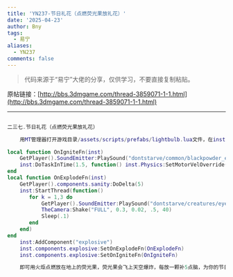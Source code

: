 ```yaml
---
title: 'YN237-节日礼花（点燃荧光果放礼花）'
date: '2025-04-23'
author: Bny
tags:
  - 易宁
aliases:
  - YN237
comments: false
---
```


> 代码来源于“易宁”大佬的分享，仅供学习，不要直接复制粘贴。

原帖链接：[http://bbs.3dmgame.com/thread-3859071-1-1.html](http://bbs.3dmgame.com/thread-3859071-1-1.html)

---

```lua  

二三七.节日礼花（点燃荧光果放礼花）	用MT管理器打开游戏目录/assets/scripts/prefabs/lightbulb.lua文件，在inst:AddComponent("inventoryitem")的下一行插入以下内容：local function OnIgniteFn(inst)	GetPlayer().SoundEmitter:PlaySound("dontstarve/common/blackpowder_explo")	inst:DoTaskInTime(1.5, function() inst.Physics:SetMotorVelOverride(0,42,0) end)endlocal function OnExplodeFn(inst)	GetPlayer().components.sanity:DoDelta(5)	inst:StartThread(function()	   for k = 1,3 do		   GetPlayer().SoundEmitter:PlaySound("dontstarve/creatures/eyeballturret/shotexplo")		   TheCamera:Shake("FULL", 0.3, 0.02, .5, 40)		   Sleep(.1)	   end	end)end	inst:AddComponent("explosive")	inst.components.explosive:SetOnExplodeFn(OnExplodeFn)	inst.components.explosive:SetOnIgniteFn(OnIgniteFn)	即可用火炬点燃放在地上的荧光果，荧光果会飞上天空爆炸，每放一颗补5点脑，为你的节日增加一点气氛吧。在地洞里放礼花可以引起地震。如果想连续燃放，就将荧光果摆成一排（距离要近一些），点燃一个，其他就会陆续被点燃

```  

